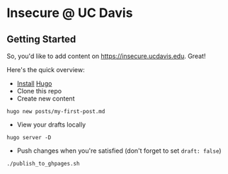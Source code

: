 # Insecure @ UC Davis

## Getting Started

So, you'd like to add content on https://insecure.ucdavis.edu. Great!

Here's the quick overview:

- [Install] [Hugo]
- Clone this repo
- Create new content

~~~
hugo new posts/my-first-post.md
~~~

- View your drafts locally

~~~
hugo server -D
~~~

- Push changes when you're satisfied (don't forget to set `draft: false`)

~~~
./publish_to_ghpages.sh
~~~

[Install]: https://gohugo.io/getting-started/installing
[Hugo]: https://gohugo.io
